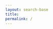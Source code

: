 ```yaml
---
layout: search-base
title: 
permalink: /
---
```



  <meta charset="UTF-8">
  <meta name="viewport" content="width=device-width, initial-scale=1.0">
  <title>Webex Contact Center Knowledge Hub</title>
  <script type="module" src="https://webexcc-sa.github.io/dist/hub-widgets/hub-widgets.esm.js"></script>
  <script nomodule src="https://webexcc-sa.github.io/dist/index.js"></script>
  <link rel="stylesheet" href="https://webexcc-sa.github.io/style.css">
  <script src= "assets/searchobserve.js">
<style> .page-inner{max-width:unset;} .hidden{display:none;}#book-search-input-inside{margin-left:auto;margin-right:auto;max-width:50%;}</style>

<body>
  <pagetitle>
    <h1>Webex Contact Center Knowledge Hub (beta)</h1>
  </pagetitle>

<div id="book-search-input-inside" role="search">
    <input type="text" placeholder="Type to search" />
</div>

  <k-hub-tiles t-list="https://webexcc-sa.github.io/tiles.json,https://webexcc-sa.github.io/tools/advertise/tiles.json"></k-hub-tiles>
  <k-hub-links l-list="https://webexcc-sa.github.io/links.json"></k-hub-links>

</body>
